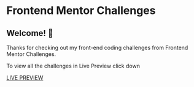 # Frontend Mentor Challenges

## Welcome! 👋

Thanks for checking out my front-end coding challenges from Frontend Mentor Challenges.

To view all the challenges in Live Preview click down

[LIVE PREVIEW](https://sakthi0314-frontend-mentor-challanges.netlify.app/)

<!-- <!DOCTYPE html>
<html lang="en">
  <head>
    <meta charset="UTF-8" />
    <meta name="viewport" content="width=device-width, initial-scale=1.0" />
    <title>sakthi0314 Frontend Mentor Projects</title>

    <link
      rel="stylesheet"
      href="https://cdnjs.cloudflare.com/ajax/libs/font-awesome/5.12.1/css/all.min.css"
    />
    <link rel="stylesheet" href="./style.css" />
  </head>
  <body>
    <div class="container">
      <h1>Frontend Mentor Challenges</h1>

      <h2>Projects</h2>
      <ul id="list"></ul>
    </div>

    <footer>
      Created with
      <i class="fas fa-heart"></i>

      by
      <a target="_blank" href="https://www.twitter.com/SAKTHI06658654"
        >sakthi0134</a
      >
      . Code on
      <a
        target="_blank"
        href="https://github.com/sakthi0134/Frontend-Mentor-Challenges"
      >
        GitHub
      </a>
    </footer>
    <script src="./script.js"></script>
  </body>
</html> -->
